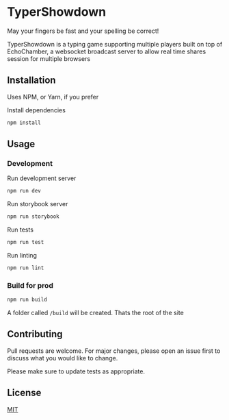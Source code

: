 # TyperShowdown

May your fingers be fast and your spelling be correct!

TyperShowdown is a typing game supporting multiple players built on top of EchoChamber, a websocket broadcast server to allow real time shares session for multiple browsers

## Installation

Uses NPM, or Yarn, if you prefer

Install dependencies
```bash
npm install
```
## Usage

### Development
Run development server
```bash
npm run dev
```
Run storybook server
```bash
npm run storybook
```
Run tests

```bash
npm run test
```
Run linting

```bash
npm run lint
```

### Build for prod
```bash
npm run build
```
A folder called `/build` will be created. Thats the root of the site

## Contributing
Pull requests are welcome. For major changes, please open an issue first to discuss what you would like to change.

Please make sure to update tests as appropriate.

## License
[MIT](https://choosealicense.com/licenses/mit/)
